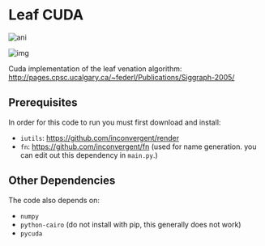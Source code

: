 # Leaf CUDA

![ani](/img/ani.gif?raw=true "ani")

![img](/img/img.png?raw=true "img")

Cuda implementation of the leaf venation algorithm:
http://pages.cpsc.ucalgary.ca/~federl/Publications/Siggraph-2005/


## Prerequisites

In order for this code to run you must first download and install:

*    `iutils`: https://github.com/inconvergent/render
*    `fn`: https://github.com/inconvergent/fn (used for name
     generation. you can edit out this dependency in `main.py`.)

## Other Dependencies

The code also depends on:

*    `numpy`
*    `python-cairo` (do not install with pip, this generally does not work)
*    `pycuda`

